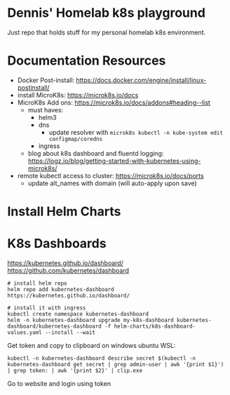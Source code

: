 # Dennis' Homelab k8s playground
Just repo that holds stuff for my personal homelab k8s environment.

# Documentation Resources
- Docker Post-install: https://docs.docker.com/engine/install/linux-postinstall/
- install MicroK8s: https://microk8s.io/docs
- MicroK8s Add ons: https://microk8s.io/docs/addons#heading--list
    - must haves:
        - helm3
        - dns
            - update resolver with `microk8s kubectl -n kube-system edit configmap/coredns`
        - ingress
    - blog about k8s dashboard and fluentd logging: https://logz.io/blog/getting-started-with-kubernetes-using-microk8s/
- remote kubectl access to cluster: https://microk8s.io/docs/ports
    - update alt_names with domain (will auto-apply upon save)

# Install Helm Charts
# K8s Dashboards
https://kubernetes.github.io/dashboard/
https://github.com/kubernetes/dashboard
```
# install helm repo
helm repo add kubernetes-dashboard https://kubernetes.github.io/dashboard/

# install it with ingress
kubectl create namespace kubernetes-dashboard
helm -n kubernetes-dashboard upgrade my-k8s-dashboard kubernetes-dashboard/kubernetes-dashboard -f helm-charts/k8s-dashboard-values.yaml --install --wait
```

Get token and copy to clipboard on windows ubuntu WSL:
```
kubectl -n kubernetes-dashboard describe secret $(kubectl -n kubernetes-dashboard get secret | grep admin-user | awk '{print $1}') | grep token: | awk '{print $2}' | clip.exe
```

Go to website and login using token
